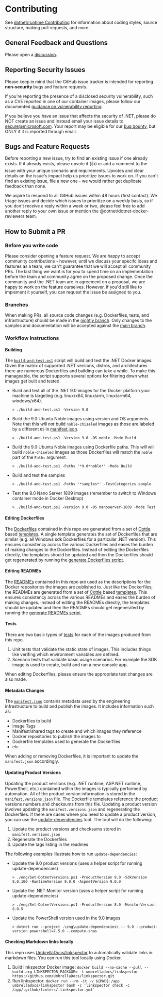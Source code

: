 # Contributing

See [dotnet/runtime Contributing](https://github.com/dotnet/runtime/blob/master/CONTRIBUTING.md) for information about coding styles, source structure, making pull requests, and more.

## General Feedback and Questions

Please open a [discussion](https://github.com/dotnet/dotnet-docker/discussions).

## Reporting Security Issues

Please keep in mind that the GitHub issue tracker is intended for reporting **non-security** bugs and feature requests.

If you're reporting the presence of a disclosed security vulnerability, such as a CVE reported in one of our container images, please follow our documented [guidance on vulnerability reporting](https://github.com/dotnet/dotnet-docker/blob/main/documentation/vulnerability-reporting.md).

If you believe you have an issue that affects the security of .NET, please do NOT create an issue and instead email your issue details to <secure@microsoft.com>.
Your report may be eligible for our [bug bounty](https://www.microsoft.com/en-us/msrc/bounty-dot-net-core), but ONLY if it is reported through email.

## Bugs and Feature Requests

Before reporting a new issue, try to find an existing issue if one already exists.
If it already exists, please upvote it (👍) or add a comment to the issue with your unique scenario and requirements.
Upvotes and clear details on the issue's impact help us prioritize issues to work on.
If you can't find an existing issue, file a new one - we would rather get duplicate feedback than none.

We aspire to respond to all GitHub issues within 48 hours (first contact).
We triage issues and decide which issues to prioritize on a weekly basis, so if you don't receive a reply within a week or two, please feel free to add another reply to your own issue or mention the @dotnet/dotnet-docker-reviewers team.

## How to Submit a PR

### Before you write code

Please consider opening a feature request.
We are happy to accept community contributions - however, until we discuss your specifc ideas and features as a team, we can't guarantee that we will accept all community PRs.
The last thing we want is for you to spend time on an implementation before the team and community agree on the proposed change.
Once the community and the .NET team are in agreement on a proposal, we are happy to work on the feature ourselves.
However, if you'd still like to implement it yourself, you can request the issue be assigned to you.

### Branches

When making PRs, all source code changes (e.g. Dockerfiles, tests, and infrastructure) should be made in the [nightly branch](https://github.com/dotnet/dotnet-docker/tree/nightly). Only changes to the samples and documentation will be accepted against the [main branch](https://github.com/dotnet/dotnet-docker/tree/main).

### Workflow Instructions

#### Building

The [`build-and-test.ps1`](https://github.com/dotnet/dotnet-docker/blob/main/build-and-test.ps1) script will build and test the .NET Docker images. Given the matrix of supported .NET versions, distros, and architectures there are numerous Dockerfiles and building can take a while. To make this manageable, the script supports several options for filtering down what images get built and tested.

- Build and test all of the .NET 9.0 images for the Docker platform your machine is targeting (e.g. linux/x64, linux/arm, linux/arm64, windows/x64).

    ``` console
    > ./build-and-test.ps1 -Version 9.0
    ```

- Build the 9.0 Ubuntu Noble images using version and OS arguments. Note that this *will not* build `noble-chiseled` images as those are labeled by a different `OS` in [manifest.json](/manifest.json).

    ``` console
    > ./build-and-test.ps1 -Version 9.0 -OS noble -Mode Build
    ```

- Build the 9.0 Ubuntu Noble images using Dockerfile paths. This *will* will build `noble-chiseled` images as those Dockerfiles will match the `noble` part of the `Paths` argument.

    ``` console
    > ./build-and-test.ps1 -Paths '*9.0*noble*' -Mode Build
    ```

- Build and test the samples

    ``` console
    > ./build-and-test.ps1 -Paths '*samples*' -TestCategories sample
    ```

- Test the 9.0 Nano Server 1809 images (remember to switch to Windows container mode in Docker Desktop)

    ``` console
    > ./build-and-test.ps1 -Version 9.0 -OS nanoserver-1809 -Mode Test
    ```

#### Editing Dockerfiles

The [Dockerfiles](https://github.com/search?q=repo%3Adotnet%2Fdotnet-docker+path%3Asrc%2F**%2FDockerfile&type=code&ref=advsearch) contained in this repo are generated from a set of [Cottle](https://cottle.readthedocs.io/en/stable/page/01-overview.html) based [templates](https://github.com/dotnet/dotnet-docker/tree/main/eng/dockerfile-templates). A single template generates the set of Dockerfiles that are similar (e.g. all Windows sdk Dockerfiles for a particular .NET version).  This ensures consistency across the various Dockerfiles and eases the burden of making changes to the Dockerfiles.  Instead of editing the Dockerfiles directly, the templates should be updated and then the Dockerfiles should get regenerated by running the [generate Dockerfiles script](https://github.com/dotnet/dotnet-docker/blob/main/eng/dockerfile-templates/Get-GeneratedDockerfiles.ps1).

#### Editing READMEs

The [READMEs](https://github.com/search?q=repo%3Adotnet%2Fdotnet-docker+path%3A**%2FREADME*+-path%3Aeng+-path%3Asamples&type=code&ref=advsearch&p=1) contained in this repo are used as the descriptions for the Docker repositories the images are published to.  Just like the Dockerfiles, the READMEs are generated from a set of [Cottle](https://cottle.readthedocs.io/en/stable/page/01-overview.html) based [templates](https://github.com/dotnet/dotnet-docker/tree/main/eng/readme-templates).  This ensures consistency across the various READMEs and eases the burden of making changes.  Instead of editing the READMEs directly, the templates should be updated and then the READMEs should get regenerated by running the [generate READMEs script](https://github.com/dotnet/dotnet-docker/blob/main/eng/readme-templates/Get-GeneratedReadmes.ps1).

#### Tests

There are two basic types of [tests](https://github.com/dotnet/dotnet-docker/tree/main/tests) for each of the images produced from this repo.

1. Unit tests that validate the static state of images.  This includes things like verifing which environment variables are defined.
1. Scenario tests that validate basic usage scenarios.  For example the SDK image is used to create, build and run a new console app.

When editing Dockerfiles, please ensure the appropriate test changes are also made.

#### Metadata Changes

The [`manifest.json`](https://github.com/dotnet/dotnet-docker/blob/main/manifest.json) contains metadata used by the engineering infrastructure to build and publish the images.  It includes information such as:

- Dockerfiles to build
- Image Tags
- Manifest/shared tags to create and which images they reference
- Docker repositories to publish the images to
- Dockerfile templates used to generate the Dockerfiles
- etc.

When adding or removing Dockerfiles, it is important to update the `manifest.json` accordingly.

#### Updating Product Versions

Updating the product versions (e.g. .NET runtime, ASP.NET runtime, PowerShell, etc.) contained within the images is typically performed by automation. All of the product version information is stored in the [`manifest.versions.json`](https://github.com/dotnet/dotnet-docker/blob/main/manifest.versions.json) file. The Dockerfile templates reference the product versions numbers and checksums from this file. Updating a product version involves updating the `manifest.versions.json` and regenerating the Dockerfiles. If there are cases where you need to update a product version, you can use the [update-dependencies](https://github.com/dotnet/dotnet-docker/tree/main/eng/update-dependencies) tool.  The tool will do the following:

1. Update the product versions and checksums stored in `manifest.versions.json`
1. Regenerate the Dockerfiles
1. Update the tags listing in the readmes

The following examples illustrate how to run `update-dependencies`:

- Update the 9.0 product versions (uses a helper script for running update-dependencies)

    ``` console
    > ./eng/Set-DotnetVersions.ps1 -ProductVersion 9.0 -SdkVersion 9.0.100 -RuntimeVersion 9.0.0 -AspnetVersion 9.0.0
    ```

- Update the .NET Monitor version (uses a helper script for running update-dependencies)

    ``` console
    > ./eng/Set-DotnetVersions.ps1 -ProductVersion 8.0 -MonitorVersion 8.0.5
    ```

- Update the PowerShell version used in the 9.0 images

    ``` console
    > dotnet run --project .\eng\update-dependencies\ -- 9.0 --product-version powershell=7.5.0 --compute-shas
    ```

#### Checking Markdown links locally

This repo uses [UmbrellaDocs/linkspector](https://github.com/UmbrellaDocs/linkspector)
to automatically validate links in markdown files. You can run this tool
locally using Docker.

1. Build linkspector Docker image:
   `docker build --no-cache --pull --build-arg LINKSPECTOR_PACKAGE= -t umbrelladocs/linkspector https://github.com/UmbrellaDocs/linkspector.git`
2. Run linkspector:
   `docker run --rm -it -v ${PWD}:/app umbrelladocs/linkspector bash -c 'linkspector check -c /app/.github/linters/.linkspector.yml'`
